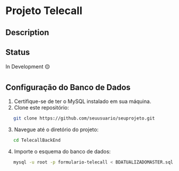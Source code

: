 # Projeto Telecall
## Description 
## Status
In Development 🟡
## Configuração do Banco de Dados

1. Certifique-se de ter o MySQL instalado em sua máquina.
2. Clone este repositório:
```bash
   git clone https://github.com/seuusuario/seuprojeto.git
```
3. Navegue até o diretório do projeto:
```bash
   cd TelecallBackEnd 
```
4. Importe o esquema do banco de dados:
```bash
   mysql -u root -p formulario-telecall < BDATUALIZADOMASTER.sql
```



   
